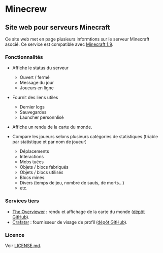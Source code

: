 # Minecrew
## Site web pour serveurs Minecraft

Ce site web met en page plusieurs informtions sur le serveur Minecraft asocié. Ce service est compatible avec [Minecraft 1.9](http://minecraft.gamepedia.com/1.9).

### Fonctionnalités

* Affiche le status du serveur
  * Ouvert / fermé
  * Message du jour
  * Joueurs en ligne

* Fournit des liens utiles
  * Dernier logs
  * Sauvegardes
  * Launcher personnlisé

* Affiche un rendu de la carte du monde.

* Compare les joueurs selons plusieurs catégories de statistiques (triable par statistique et par nom de joueur)
  * Déplacements
  * Interactions
  * Mobs tuées
  * Objets / blocs fabriqués
  * Objets / blocs utilisés
  * Blocs minés
  * Divers (temps de jeu, nombre de sauts, de morts...)
  * etc.
  
### Services tiers

* [The Overviewer](https://overviewer.org/) : rendu et affichage de la carte du monde ([dépôt GitHub](https://github.com/overviewer/Minecraft-Overviewer/)).
* [Crafatar](https://crafatar.com/) : fournisseur de visage de profil ([dépôt GitHub](https://github.com/crafatar/crafatar)).

### Licence

Voir [LICENSE.md](https://github.com/Olybri/Minecrew/blob/master/LICENSE.md).
